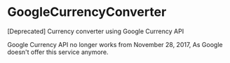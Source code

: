 # GoogleCurrencyConverter
[Deprecated] Currency converter using Google Currency API

Google Currency API no longer works from November 28, 2017,
As Google doesn't offer this service anymore.
